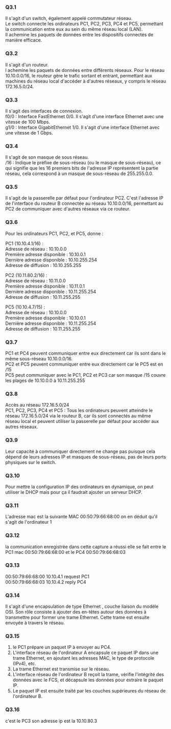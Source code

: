 ### Q3.1 
Il s'agit d'un switch, également appelé commutateur réseau.  
Le switch connecte les ordinateurs PC1, PC2, PC3, PC4 et PC5, permettant la communication entre eux au sein du même réseau local (LAN).   
Il achemine les paquets de données entre les dispositifs connectés de manière efficace.   

### Q3.2
Il s'agit d'un routeur.   
l achemine les paquets de données entre différents réseaux. Pour le réseau 10.10.0.0/16, le routeur gère le trafic sortant et entrant, permettant aux machines du réseau local d'accéder à d'autres réseaux, y compris le réseau 172.16.5.0/24.    

### Q3.3   
Il s'agit des interfaces de connexion.   
f0/0 : Interface FastEthernet 0/0. Il s'agit d'une interface Ethernet avec une vitesse de 100 Mbps.   
g1/0 : Interface GigabitEthernet 1/0. Il s'agit d'une interface Ethernet avec une vitesse de 1 Gbps.   

### Q3.4
Il s'agit de son masque de sous réseau.   
/16 : Indique le préfixe de sous-réseau (ou le masque de sous-réseau), ce qui signifie que les 16 premiers bits de l'adresse IP représentent la partie réseau, cela correspond à un masque de sous-réseau de 255.255.0.0.   

### Q3.5
Il s'agit de la passerelle par défaut pour l'ordinateur PC2. C'est l'adresse IP de l'interface du routeur B connectée au réseau 10.10.0.0/16, permettant au PC2 de communiquer avec d'autres réseaux via ce routeur.   

### Q3.6
Pour les ordinateurs PC1, PC2, et PC5, donne :   

PC1 (10.10.4.1/16) :    
Adresse de réseau : 10.10.0.0   
Première adresse disponible : 10.10.0.1   
Dernière adresse disponible : 10.10.255.254   
Adresse de diffusion : 10.10.255.255   

PC2 (10.11.80.2/16) :     
Adresse de réseau : 10.11.0.0   
Première adresse disponible : 10.11.0.1   
Dernière adresse disponible : 10.11.255.254   
Adresse de diffusion : 10.11.255.255  

PC5 (10.10.4.7/15) :    
Adresse de réseau : 10.10.0.0   
Première adresse disponible : 10.10.0.1   
Dernière adresse disponible : 10.11.255.254   
Adresse de diffusion : 10.11.255.255   

### Q3.7
PC1 et PC4 peuvent communiquer entre eux directement car ils sont dans le même sous-réseau 10.10.0.0/16.   
PC2 et PC5 peuvent communiquer entre eux directement car le PC5 est en /15    
PC5 peut communiquer avec le PC1, PC2 et PC3 car son masque /15 couvre les plages de 10.10.0.0 à 10.11.255.255   

### Q3.8
Accès au réseau 172.16.5.0/24   
PC1, PC2, PC3, PC4 et PC5 : Tous les ordinateurs peuvent atteindre le réseau 172.16.5.0/24 via le routeur B, car ils sont connectés au même réseau local et peuvent utiliser la passerelle par défaut pour accéder aux autres réseaux.   

### Q3.9
Leur capacité à communiquer directement ne change pas puisque cela dépend de leurs adresses IP et masques de sous-réseau, pas de leurs ports physiques sur le switch.   

### Q3.10
Pour mettre la configuration IP des ordinateurs en dynamique, on peut utiliser le DHCP mais pour ça il faudrait ajouter un serveur DHCP.   

### Q3.11
L'adresse mac est la suivante MAC 00:50:79:66:68:00 on en déduit qu'il s'agit de l'ordinateur 1   

### Q3.12
la communication enregistrée dans cette capture a réussi elle se fait entre le PC1 mac 00:50:79:66:68:00 et le PC4 00:50:79:66:68:03   

### Q3.13
00:50:79:66:68:00 10.10.4.1 request PC1   
00:50:79:66:68:03 10.10.4.2 reply PC4   

### Q3.14
Il s'agit d'une encapsulation de type Ethernet , couche liaison du modèle OSI. Son rôle consiste à ajouter des en-têtes autour des données à transmettre pour former une trame Ethernet. Cette trame est ensuite envoyée à travers le réseau.   

### Q3.15
1.  le PC1 prépare un paquet IP à envoyer au PC4.      
2. L'interface réseau de l'ordinateur A encapsule ce paquet IP dans une trame Ethernet, en ajoutant les adresses MAC, le type de protocole (IPv4), etc.   
3. La trame Ethernet est transmise sur le réseau.   
4. L'interface réseau de l'ordinateur B reçoit la trame, vérifie l'intégrité des données avec le FCS, et décapsule les données pour extraire le paquet IP.   
5. Le paquet IP est ensuite traité par les couches supérieures du réseau de l'ordinateur B.

### Q3.16
c'est le PC3 son adresse ip est la 10.10.80.3   
